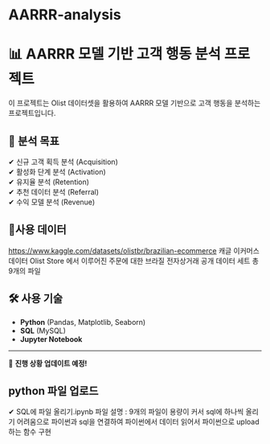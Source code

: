 # AARRR-analysis

# 📊 AARRR 모델 기반 고객 행동 분석 프로젝트  
이 프로젝트는 Olist 데이터셋을 활용하여 AARRR 모델 기반으로 고객 행동을 분석하는 프로젝트입니다.

## 📌 분석 목표  
✔ 신규 고객 획득 분석 (Acquisition)  
✔ 활성화 단계 분석 (Activation)  
✔ 유지율 분석 (Retention)  
✔ 추천 데이터 분석 (Referral)  
✔ 수익 모델 분석 (Revenue)  

## 🚀사용 데이터 
https://www.kaggle.com/datasets/olistbr/brazilian-ecommerce
캐글 이커머스 데이터 
Olist Store 에서 이루어진 주문에 대한 브라질 전자상거래 공개 데이터 세트
총 9개의 파일

## 🛠 사용 기술  
- **Python** (Pandas, Matplotlib, Seaborn)  
- **SQL** (MySQL)  
- **Jupyter Notebook**  

---
🚀 **진행 상황 업데이트 예정!**

## python 파일 업로드
✔ SQL에 파일 올리기.ipynb
파일 설명 : 9개의 파일이 용량이 커서 sql에 하나씩 올리기 어려움으로
          파이썬과 sql을 연결하여 파이썬에서 데이터 읽어서 파이썬으로 upload하는 함수 구현
